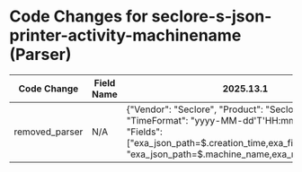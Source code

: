 # Code Changes for seclore-s-json-printer-activity-machinename (Parser)

| Code Change | Field Name | 2025.13.1 | 2025.14.1 |
|-------------|------------|-----------|------------|
| removed_parser | N/A | {"Vendor": "Seclore", "Product": "Seclore", "TimeFormat": "yyyy-MM-dd'T'HH:mm:ss.SSSZ", "Fields": ["exa_json_path=$.creation_time,exa_field_name=time", "exa_json_path=$.machine_name,exa_regex=(|({host}.+))$", "exa_json_path=$.machine_ip1,exa_regex=({dest_ip}((([0-9a-fA-F.]{0,4}):{1,2}){1,7}([0-9a-fA-F]){0,4})|(((25[0-5]|(2[0-4]|1\d|[0-9]|)\d)\.?\b){4}))(:({dest_port}\d+))?", "exa_json_path=$.user_name,exa_field_name=full_name", "exa_json_path=$.user_email_id,exa_regex=({email_address}([A-Za-z0-9]+[!#$%&'+\/=?^_`~.\-])*[A-Za-z0-9]+@({email_domain}[^\]\s\"\\,;\|]+\.[^\]\s\"\\,;\|]+))", "exa_json_path=$.current_file_name,exa_regex=({file_name}[^\"]+?(\.({file_ext}[^\"\.]+))?)$", "exa_json_path=$.current_location,exa_field_name=file_dir", "exa_json_path=$.source_location,exa_field_name=src_file_dir", "exa_json_path=$.file_name,exa_regex=({src_file_name}[^\"]+?(\.({src_file_ext}[^\"\.]+))?)$", "exa_json_path=$.activity_comments,exa_regex=(null|({additional_info}[^\",]+))", "exa_json_path=$.authorized,exa_field_name=result", "exa_json_path=$.activity,exa_field_name=access"], "Name": "seclore-s-json-printer-activity-machinename", "Conditions": ["\"machine_name\"", "\"activity\":", "\"user_name\":", "\"offline_access_right\":", "\"activity\":4"], "ExtractionType": "json", "ParserVersion": "v1.0.0"} | N/A |